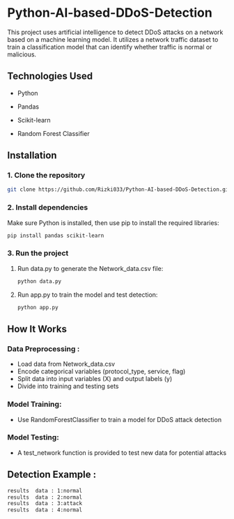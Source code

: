 # Python-AI-based-DDoS-Detection
This project uses artificial intelligence to detect DDoS attacks on a network based on a machine learning model. It utilizes a network traffic dataset to train a classification model that can identify whether traffic is normal or malicious.

## Technologies Used 

- Python

- Pandas  

- Scikit-learn

- Random Forest Classifier

## Installation
### 1. Clone the repository
```bash
git clone https://github.com/Rizki033/Python-AI-based-DDoS-Detection.git
```
### 2. Install dependencies
Make sure Python is installed, then use pip to install the required libraries:
```bash
pip install pandas scikit-learn
```
### 3. Run the project 
  1. Run data.py to generate the Network_data.csv file:
     ```bash
     python data.py
     ```
 2. Run app.py to train the model and test detection:
    ```bash
    python app.py
    ```
## How It Works 

### Data Preprocessing :
- Load data from Network_data.csv
- Encode categorical variables (protocol_type, service, flag)
- Split data into input variables (X) and output labels (y)
- Divide into training and testing sets
### Model Training:
- Use RandomForestClassifier to train a model for DDoS attack detection
### Model Testing:
- A test_network function is provided to test new data for potential attacks


## Detection Example :
```bash
results  data : 1:normal
results  data : 2:normal
results  data : 3:attack
results  data : 4:normal
```


